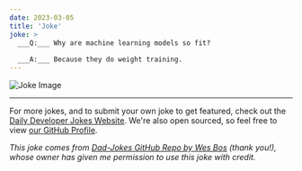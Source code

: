 ```yaml
---
date: 2023-03-05
title: 'Joke'
joke: >
  ___Q:___ Why are machine learning models so fit?
  
  ___A:___ Because they do weight training.
---
```



![Joke Image](https://private.xtrp.io/projects/DailyDeveloperJokes/public_image_server/images/5e12598c9c711.png)

---

For more jokes, and to submit your own joke to get featured, check out the [Daily Developer Jokes Website](https://dailydeveloperjokes.github.io/). We're also open sourced, so feel free to view [our GitHub Profile](https://github.com/dailydeveloperjokes).


_This joke comes from [Dad-Jokes GitHub Repo by Wes Bos](https://github.com/wesbos/dad-jokes) (thank you!), whose owner has given me permission to use this joke with credit._

<!--
Joke text:
**Q:** Why are machine learning models so fit?

**A:** Because they do weight training.
 -->



